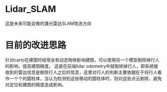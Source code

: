 # Lidar_SLAM
这是未来可能会做的激光雷达SLAM改进方向
# 目前的改进思路
针对carto在建图时经常会有动态物体影响建图，可以使用另一个模型剔除掉行人的影响，提高建图精度。
这是在前端lidar odometry中就剔除掉行人，即系统接收到的雷达信息是剔除行人之后的信息，这里对行人的判断主要依据在于将行人看作一个个的圆柱体，当认为检测到这些移动的圆柱体时，则对这些点云剔除，避免对定位和建图的精度造成影响。
